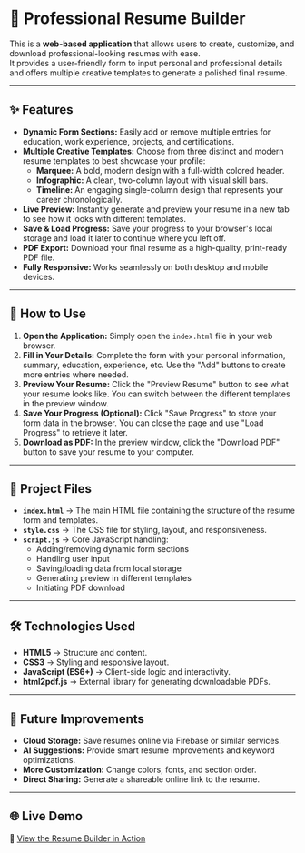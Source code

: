 # 📄 Professional Resume Builder

This is a **web-based application** that allows users to create, customize, and download professional-looking resumes with ease.  
It provides a user-friendly form to input personal and professional details and offers multiple creative templates to generate a polished final resume.

---

## ✨ Features

- **Dynamic Form Sections:** Easily add or remove multiple entries for education, work experience, projects, and certifications.  
- **Multiple Creative Templates:** Choose from three distinct and modern resume templates to best showcase your profile:
  - **Marquee:** A bold, modern design with a full-width colored header.  
  - **Infographic:** A clean, two-column layout with visual skill bars.  
  - **Timeline:** An engaging single-column design that represents your career chronologically.  
- **Live Preview:** Instantly generate and preview your resume in a new tab to see how it looks with different templates.  
- **Save & Load Progress:** Save your progress to your browser's local storage and load it later to continue where you left off.  
- **PDF Export:** Download your final resume as a high-quality, print-ready PDF file.  
- **Fully Responsive:** Works seamlessly on both desktop and mobile devices.

---

## 🚀 How to Use

1. **Open the Application:** Simply open the `index.html` file in your web browser.  
2. **Fill in Your Details:** Complete the form with your personal information, summary, education, experience, etc. Use the "Add" buttons to create more entries where needed.  
3. **Preview Your Resume:** Click the "Preview Resume" button to see what your resume looks like. You can switch between the different templates in the preview window.  
4. **Save Your Progress (Optional):** Click "Save Progress" to store your form data in the browser. You can close the page and use "Load Progress" to retrieve it later.  
5. **Download as PDF:** In the preview window, click the "Download PDF" button to save your resume to your computer.  

---

## 📂 Project Files

- **`index.html`** → The main HTML file containing the structure of the resume form and templates.  
- **`style.css`** → The CSS file for styling, layout, and responsiveness.  
- **`script.js`** → Core JavaScript handling:
  - Adding/removing dynamic form sections  
  - Handling user input  
  - Saving/loading data from local storage  
  - Generating preview in different templates  
  - Initiating PDF download  

---

## 🛠️ Technologies Used

- **HTML5** → Structure and content.  
- **CSS3** → Styling and responsive layout.  
- **JavaScript (ES6+)** → Client-side logic and interactivity.  
- **html2pdf.js** → External library for generating downloadable PDFs.  

---

## 🔮 Future Improvements

- **Cloud Storage:** Save resumes online via Firebase or similar services.  
- **AI Suggestions:** Provide smart resume improvements and keyword optimizations.  
- **More Customization:** Change colors, fonts, and section order.  
- **Direct Sharing:** Generate a shareable online link to the resume.  

---

## 🌐 Live Demo
🔗 [View the Resume Builder in Action](https://gotcha-nik.github.io/resume-builder/)  
